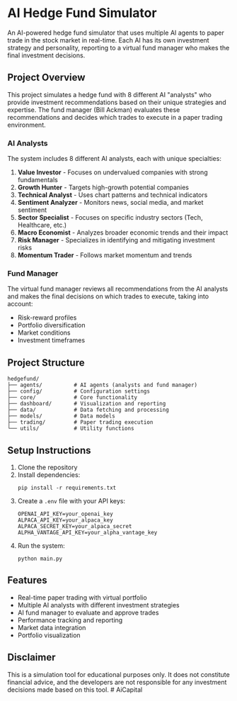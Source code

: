 # AI Hedge Fund Simulator

An AI-powered hedge fund simulator that uses multiple AI agents to paper trade in the stock market in real-time. Each AI has its own investment strategy and personality, reporting to a virtual fund manager who makes the final investment decisions.

## Project Overview

This project simulates a hedge fund with 8 different AI "analysts" who provide investment recommendations based on their unique strategies and expertise. The fund manager (Bill Ackman) evaluates these recommendations and decides which trades to execute in a paper trading environment.

### AI Analysts

The system includes 8 different AI analysts, each with unique specialties:
1. **Value Investor** - Focuses on undervalued companies with strong fundamentals
2. **Growth Hunter** - Targets high-growth potential companies
3. **Technical Analyst** - Uses chart patterns and technical indicators
4. **Sentiment Analyzer** - Monitors news, social media, and market sentiment
5. **Sector Specialist** - Focuses on specific industry sectors (Tech, Healthcare, etc.)
6. **Macro Economist** - Analyzes broader economic trends and their impact
7. **Risk Manager** - Specializes in identifying and mitigating investment risks
8. **Momentum Trader** - Follows market momentum and trends

### Fund Manager

The virtual fund manager reviews all recommendations from the AI analysts and makes the final decisions on which trades to execute, taking into account:
- Risk-reward profiles
- Portfolio diversification
- Market conditions
- Investment timeframes

## Project Structure

```
hedgefund/
├── agents/          # AI agents (analysts and fund manager)
├── config/          # Configuration settings
├── core/            # Core functionality
├── dashboard/       # Visualization and reporting
├── data/            # Data fetching and processing
├── models/          # Data models
├── trading/         # Paper trading execution
└── utils/           # Utility functions
```

## Setup Instructions

1. Clone the repository
2. Install dependencies:
   ```
   pip install -r requirements.txt
   ```
3. Create a `.env` file with your API keys:
   ```
   OPENAI_API_KEY=your_openai_key
   ALPACA_API_KEY=your_alpaca_key
   ALPACA_SECRET_KEY=your_alpaca_secret
   ALPHA_VANTAGE_API_KEY=your_alpha_vantage_key
   ```
4. Run the system:
   ```
   python main.py
   ```

## Features

- Real-time paper trading with virtual portfolio
- Multiple AI analysts with different investment strategies
- AI fund manager to evaluate and approve trades
- Performance tracking and reporting
- Market data integration
- Portfolio visualization

## Disclaimer

This is a simulation tool for educational purposes only. It does not constitute financial advice, and the developers are not responsible for any investment decisions made based on this tool. # AiCapital
